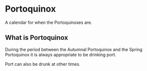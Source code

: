 # Portoquinox

A calendar for when the Portoquinoxes are.

## What is Portoquinox

During the period between the Autumnal Portoquinox and the Spring Portoquinox it is always appropriate to be drinking port.

Port can also be drunk at other times.
